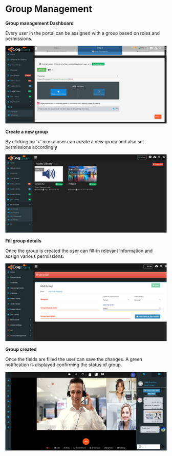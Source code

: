 # Group Management

**Group management Dashboard**

Every user in the portal can be assigned with a group based on roles and permissions.

![](../../.gitbook/assets/image%20%28115%29.png)

**Create a new group**

By clicking on ‘+’ icon a user can create a new group and also set permissions accordingl**y**

![](../../.gitbook/assets/image%20%28183%29.png)

**Fill group details**

Once the group is created the user can fill-in relevant information and assign various permissions.

![](../../.gitbook/assets/image%20%2817%29.png)

**Group created**

Once the fields are filled the user can save the changes. A green notification is displayed confirming the status of group.

![](../../.gitbook/assets/image%20%28188%29.png)

